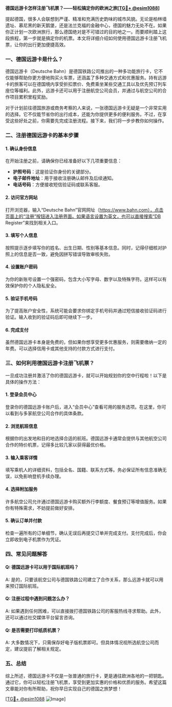 **德国远游卡怎样注册飞机票？——轻松搞定你的欧洲之旅[[TG💪+ @esim1088](https://t.me/s/esim1088)]**

提起德国，很多人会联想到严谨、精准和充满历史韵味的城市风貌。无论是柏林墙遗址、慕尼黑的新天鹅堡，还是法兰克福的金融中心，德国的魅力无处不在。如果你正计划一次欧洲旅行，那么德国绝对是不可错过的目的地之一。而要顺利踏上这段旅程，第一步就是搞定你的机票。本文将详细介绍如何使用德国远游卡注册飞机票，让你的出行更加便捷高效。

### 一、德国远游卡是什么？

德国远游卡（Deutsche Bahn）是德国铁路公司推出的一种多功能旅行卡，它不仅能够帮助你更方便地购买火车票，还涵盖了多种交通方式和优惠服务。持有远游卡的旅客可以在德国境内享受折扣票价、免费乘坐某些交通工具以及优先预订列车座位等福利。此外，远游卡还可以用于注册航空公司会员，并通过与航空公司的合作项目累积里程奖励。

对于计划前往德国旅游或商务考察的人来说，一张德国远游卡无疑是一个非常实用的选择。它不仅能节省你的出行成本，还能为你提供更多的便利服务。不过，在享受这些好处之前，你需要先完成注册流程。接下来，我们将一步步教你如何操作。

### 二、注册德国远游卡的基本步骤

#### 1. 确认身份信息
在开始注册之前，请确保你已经准备好以下几项重要信息：
- **护照号码**：这是验证你身份的关键部分。
- **电子邮件地址**：用于接收注册确认邮件及后续通知。
- **电话号码**：方便接收短信验证码或联系客服。

#### 2. 访问官方网站
打开浏览器，输入“Deutsche Bahn”官网网址（https://www.bahn.com），点击页面上的“注册”按钮进入注册界面。如果语言设置为英文，也可以直接搜索“DB Register”来找到相关入口。

#### 3. 填写个人信息
按照提示逐步填写你的姓名、出生日期、性别等基本信息。同时，记得仔细核对护照上的信息是否一致，避免因拼写错误导致审核失败。

#### 4. 设置账户密码
为你的新账号设置一个强密码，包含大小写字母、数字以及特殊字符。这样可以有效保护你的个人隐私安全。

#### 5. 验证手机号码
为了提高账户安全性，系统可能会要求你绑定手机号码并通过短信接收验证码进行验证。输入收到的验证码后即可继续下一步。

#### 6. 完成支付
虽然德国远游卡本身是免费的，但如果你想享受更多优惠服务，则需要缴纳一定的年费。可以选择信用卡或其他支持的付款方式进行支付。

### 三、如何利用德国远游卡注册飞机票？

一旦成功注册并激活了你的德国远游卡，就可以开始规划你的空中行程啦！以下是具体的操作方法：

#### 1. 登录会员中心
登录你的德国远游卡账户后，进入“会员中心”查看可用的服务选项。在这里，你可以看到与多家航空公司合作的具体条款。

#### 2. 浏览航班信息
根据你的出发地和目的地选择合适的航班。德国远游卡通常会提供与其他航空公司合作的特价机票，记得多比较几家以获得最优价格。

#### 3. 输入乘客详情
填写乘机人的详细资料，包括全名、国籍、联系方式等。务必保证所有信息准确无误，以免影响登机手续办理。

#### 4. 选择附加服务
许多航空公司允许通过德国远游卡购买额外行李额度、餐食预订等增值服务。如果你有特殊需求，不妨提前做好安排。

#### 5. 确认订单并付款
检查一遍所有的订单细节，确认无误后再提交订单并完成支付。支付完成后，你会立即收到电子机票作为凭证。

### 四、常见问题解答

#### Q: 德国远游卡可以用于国际航班吗？
A: 是的，只要该航空公司与德国铁路公司建立了合作关系，那么远游卡就可以用来预订国际航班。

#### Q: 注册过程中遇到问题怎么办？
A: 如果遇到任何困难，可以直接拨打德国铁路公司的客服热线寻求帮助。此外，还可以通过社交媒体平台留言咨询。

#### Q: 是否需要打印纸质机票？
A: 大多数情况下，只需保存好电子版机票即可。但具体情况视所选航空公司而定，建议提前了解相关规定。

### 五、总结

综上所述，德国远游卡不仅是一张普通的旅行卡，更是通往欧洲各地的一把钥匙。通过它，你可以轻松注册飞机票，享受到更加实惠的价格和优质的服务。希望这篇文章能对你有所帮助，祝你早日实现自己的德国之旅梦想！

[[TG💪+ @esim1088](https://t.me/s/esim1088) ![Image](https://i.postimg.cc/4NQfJmqS/Snipaste-2025-05-13-00-14-12.png)]